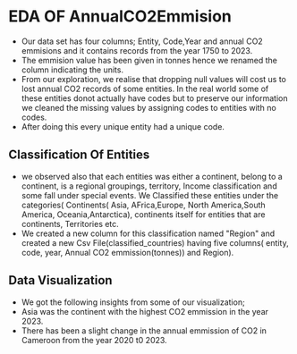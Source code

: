 # EDA OF AnnualCO2Emmision
- Our data set has four columns; Entity, Code,Year and annual CO2 emmisions and it contains records from the year 1750 to 2023.
- The emmision value has been given in tonnes hence we renamed the column indicating the units. 
- From our exploration, we realise that dropping null values will cost us to lost annual CO2 records of some entities. In the real world some of these entities donot actually have codes but to preserve our information we cleaned the missing values by assigning codes to entities with no codes. 
- After doing this every unique entity had a unique code. 
## Classification Of Entities
- we observed also that each entities was either a continent, belong to a continent, is a regional groupings, territory, Income classification and some fall under special events. We Classified these entities under the categories( Continents( Asia, AFrica,Europe, North America,South America, Oceania,Antarctica), continents itself for entities that are continents, Territories etc.
- We created a new column for this classification named "Region" and created a new Csv File(classified_countries) having five columns( entity, code, year, Annual CO2 emmission(tonnes)) and Region).
## Data Visualization
- We got the following insights from some of our visualization;
- Asia was the continent with the highest CO2 emmission in the year 2023.
- There has been a slight change in the annual emmission of CO2 in Cameroon from the year 2020 t0 2023.
